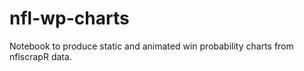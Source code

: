 # nfl-wp-charts
Notebook to produce static and animated win probability charts from nflscrapR data.
